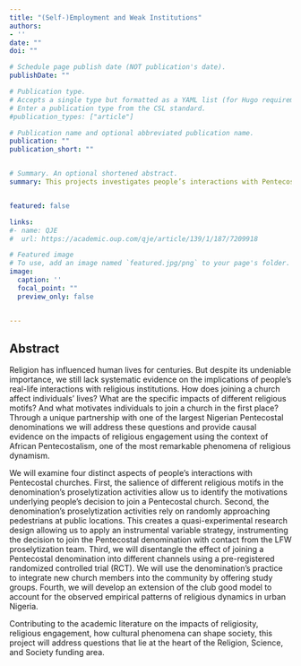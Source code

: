 ```yaml
---
title: "(Self-)Employment and Weak Institutions"
authors:
- ''
date: ""
doi: ""

# Schedule page publish date (NOT publication's date).
publishDate: ""

# Publication type.
# Accepts a single type but formatted as a YAML list (for Hugo requirements).
# Enter a publication type from the CSL standard.
#publication_types: ["article"]

# Publication name and optional abbreviated publication name.
publication: ""
publication_short: ""


# Summary. An optional shortened abstract.
summary: This projects investigates people’s interactions with Pentecostal churches in Nigeria. 


featured: false

links:
#- name: QJE
#  url: https://academic.oup.com/qje/article/139/1/187/7209918

# Featured image
# To use, add an image named `featured.jpg/png` to your page's folder. 
image:
  caption: ''
  focal_point: ""
  preview_only: false


---
```

## Abstract
Religion has influenced human lives for centuries. But despite its undeniable importance, we still lack systematic evidence on the implications of people’s real-life interactions with religious institutions. How does joining a church affect individuals’ lives? What are the specific impacts of different religious motifs? And what motivates individuals to join a church in the first place? Through a unique partnership with one of the largest Nigerian Pentecostal denominations we will address these questions and provide causal evidence on the impacts of religious engagement using the context of African Pentecostalism, one of the most remarkable phenomena of religious dynamism.

We will examine four distinct aspects of people’s interactions with Pentecostal churches. First, the salience of different religious motifs in the denomination’s proselytization activities allow us to identify the motivations underlying people’s decision to join a Pentecostal church. Second, the denomination’s proselytization activities rely on randomly approaching pedestrians at public locations. This creates a quasi-experimental research design allowing us to apply an instrumental variable strategy, instrumenting the decision to join the Pentecostal denomination with contact from the LFW proselytization team. Third, we will disentangle the effect of joining a Pentecostal denomination into different channels using a pre-registered randomized controlled trial (RCT). We will use the denomination’s practice to integrate new church members into the community by offering study groups. Fourth, we will develop an extension of the club good model to account for the observed empirical patterns of religious dynamics in urban Nigeria. 

Contributing to the academic literature on the impacts of religiosity, religious engagement, how cultural phenomena can shape society, this project will address questions that lie at the heart of the Religion, Science, and Society funding area. 


